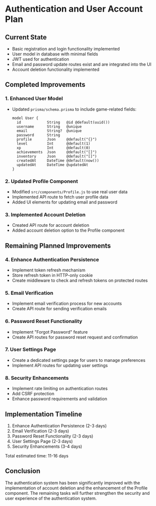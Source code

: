 # Authentication and User Account Plan

## Current State
- Basic registration and login functionality implemented
- User model in database with minimal fields
- JWT used for authentication
- Email and password update routes exist and are integrated into the UI
- Account deletion functionality implemented

## Completed Improvements

### 1. Enhanced User Model
- Updated `prisma/schema.prisma` to include game-related fields:
  ```prisma
  model User {
    id            String   @id @default(uuid())
    username      String   @unique
    email         String?  @unique
    password      String
    profile       Json     @default("{}")
    level         Int      @default(1)
    xp            Int      @default(0)
    achievements  Json     @default("[]")
    inventory     Json     @default("[]")
    createdAt     DateTime @default(now())
    updatedAt     DateTime @updatedAt
  }
  ```

### 2. Updated Profile Component
- Modified `src/components/Profile.js` to use real user data
- Implemented API route to fetch user profile data
- Added UI elements for updating email and password

### 3. Implemented Account Deletion
- Created API route for account deletion
- Added account deletion option to the Profile component

## Remaining Planned Improvements

### 4. Enhance Authentication Persistence
- Implement token refresh mechanism
- Store refresh token in HTTP-only cookie
- Create middleware to check and refresh tokens on protected routes

### 5. Email Verification
- Implement email verification process for new accounts
- Create API route for sending verification emails

### 6. Password Reset Functionality
- Implement "Forgot Password" feature
- Create API routes for password reset request and confirmation

### 7. User Settings Page
- Create a dedicated settings page for users to manage preferences
- Implement API routes for updating user settings

### 8. Security Enhancements
- Implement rate limiting on authentication routes
- Add CSRF protection
- Enhance password requirements and validation

## Implementation Timeline

1. Enhance Authentication Persistence (2-3 days)
2. Email Verification (2-3 days)
3. Password Reset Functionality (2-3 days)
4. User Settings Page (2-3 days)
5. Security Enhancements (3-4 days)

Total estimated time: 11-16 days

## Conclusion

The authentication system has been significantly improved with the implementation of account deletion and the enhancement of the Profile component. The remaining tasks will further strengthen the security and user experience of the authentication system.
